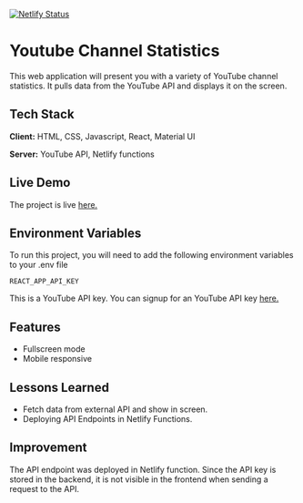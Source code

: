 [![Netlify Status](https://api.netlify.com/api/v1/badges/aa645380-5df1-4e63-83e6-83d1b68dfe74/deploy-status)](https://app.netlify.com/sites/youtube-channel-info-1014680/deploys)

# Youtube Channel Statistics
This web application will present you with a variety
 of YouTube channel statistics. It pulls data from
  the YouTube API and displays it on the screen.


## Tech Stack

**Client:**  HTML, CSS, Javascript, React, Material UI

**Server:** YouTube API, Netlify functions

  
## Live Demo


 The project is live [here.](https://youtube-channel-info-1014680.netlify.app/)

  
## Environment Variables

To run this project, you will need to add the following environment variables to your .env file

`REACT_APP_API_KEY`

This is a YouTube API key. You can signup for an YouTube API key
[here.](https://developers.google.com/youtube/documentation?authuser=1)

  
  
## Features

- Fullscreen mode
- Mobile responsive

  
## Lessons Learned



- Fetch data from external API and show in screen.
- Deploying API Endpoints in Netlify Functions.

   


  
## Improvement

The API endpoint was deployed in Netlify function. Since the
 API key is 
 stored in the backend, it is 
not visible in the frontend when sending a request to the API.
